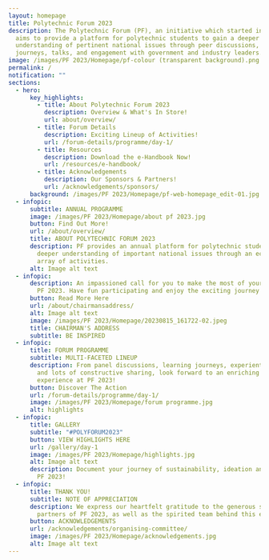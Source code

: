 ```yaml
---
layout: homepage
title: Polytechnic Forum 2023
description: The Polytechnic Forum (PF), an initiative which started in 1996,
  aims to provide a platform for polytechnic students to gain a deeper
  understanding of pertinent national issues through peer discussions, learning
  journeys, talks, and engagement with government and industry leaders.
image: /images/PF 2023/Homepage/pf-colour (transparent background).png
permalink: /
notification: ""
sections:
  - hero:
      key_highlights:
        - title: About Polytechnic Forum 2023
          description: Overview & What's In Store!
          url: about/overview/
        - title: Forum Details
          description: Exciting Lineup of Activities!
          url: /forum-details/programme/day-1/
        - title: Resources
          description: Download the e-Handbook Now!
          url: /resources/e-handbook/
        - title: Acknowledgements
          description: Our Sponsors & Partners!
          url: /acknowledgements/sponsors/
      background: /images/PF 2023/Homepage/pf-web-homepage_edit-01.jpg
  - infopic:
      subtitle: ANNUAL PROGRAMME
      image: /images/PF 2023/Homepage/about pf 2023.jpg
      button: Find Out More!
      url: /about/overview/
      title: ABOUT POLYTECHNIC FORUM 2023
      description: PF provides an annual platform for polytechnic students to gain a
        deeper understanding of important national issues through an eclectic
        array of activities.
      alt: Image alt text
  - infopic:
      description: An impassioned call for you to make the most of your involvement in
        PF 2023. Have fun participating and enjoy the exciting journey!
      button: Read More Here
      url: /about/chairmansaddress/
      alt: Image alt text
      image: /images/PF 2023/Homepage/20230815_161722-02.jpeg
      title: CHAIRMAN'S ADDRESS
      subtitle: BE INSPIRED
  - infopic:
      title: FORUM PROGRAMME
      subtitle: MULTI-FACETED LINEUP
      description: From panel discussions, learning journeys, experiential activities,
        and lots of constructive sharing, look forward to an enriching
        experience at PF 2023!
      button: Discover The Action
      url: /forum-details/programme/day-1/
      image: /images/PF 2023/Homepage/forum programme.jpg
      alt: highlights
  - infopic:
      title: GALLERY
      subtitle: "#POLYFORUM2023"
      button: VIEW HIGHLIGHTS HERE
      url: /gallery/day-1
      image: /images/PF 2023/Homepage/highlights.jpg
      alt: Image alt text
      description: Document your journey of sustainability, ideation and friendship at
        PF 2023!
  - infopic:
      title: THANK YOU!
      subtitle: NOTE OF APPRECIATION
      description: We express our heartfelt gratitude to the generous sponsors and
        partners of PF 2023, as well as the spirited team behind this event.
      button: ACKNOWLEDGEMENTS
      url: /acknowledgements/organising-committee/
      image: /images/PF 2023/Homepage/acknowledgements.jpg
      alt: Image alt text
---
```

